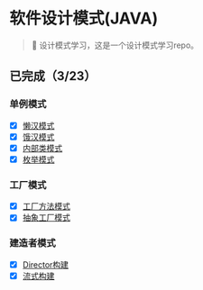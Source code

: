 # 软件设计模式(JAVA)

> 🚀️ 设计模式学习，这是一个设计模式学习repo。

## **已完成（3/23）**

### 单例模式

* [X]  [懒汉模式](https://github.com/maokaigang/designPattern/blob/e03c6e88def0fa068bb72d733ba72aab080f5bdf/src/%E5%8D%95%E4%BE%8B%E6%A8%A1%E5%BC%8F/LazySingleton.java)
* [X]  [饿汉模式](https://github.com/maokaigang/designPattern/blob/e03c6e88def0fa068bb72d733ba72aab080f5bdf/src/%E5%8D%95%E4%BE%8B%E6%A8%A1%E5%BC%8F/HungrySingleton.java)
* [X]  [内部类模式](https://github.com/maokaigang/designPattern/blob/e03c6e88def0fa068bb72d733ba72aab080f5bdf/src/%E5%8D%95%E4%BE%8B%E6%A8%A1%E5%BC%8F/InnerClassSingleton.java)
* [X]  [枚举模式](https://github.com/maokaigang/designPattern/blob/e03c6e88def0fa068bb72d733ba72aab080f5bdf/src/%E5%8D%95%E4%BE%8B%E6%A8%A1%E5%BC%8F/EnumSingleton.java)

### 工厂模式

* [X]  [工厂方法模式](https://github.com/maokaigang/designPattern/blob/e03c6e88def0fa068bb72d733ba72aab080f5bdf/src/%E5%B7%A5%E5%8E%82%E6%A8%A1%E5%BC%8F/FactoryMethod.java)
* [X]  [抽象工厂模式](https://github.com/maokaigang/designPattern/blob/76860babf313944cc70d3ff67bb86d6e30c53ee2/src/%E5%B7%A5%E5%8E%82%E6%A8%A1%E5%BC%8F/AbstractFactory.java)

### 建造者模式

* [X]  [Director构建](https://github.com/maokaigang/designPattern/blob/8ce906b5d1c2c4dc703e720d296da935220e1f1a/src/%E5%BB%BA%E9%80%A0%E8%80%85%E6%A8%A1%E5%BC%8F/Builder.java)
* [X]  [流式构建](https://github.com/maokaigang/designPattern/blob/8ce906b5d1c2c4dc703e720d296da935220e1f1a/src/%E5%BB%BA%E9%80%A0%E8%80%85%E6%A8%A1%E5%BC%8F/BuilderV2.java)
